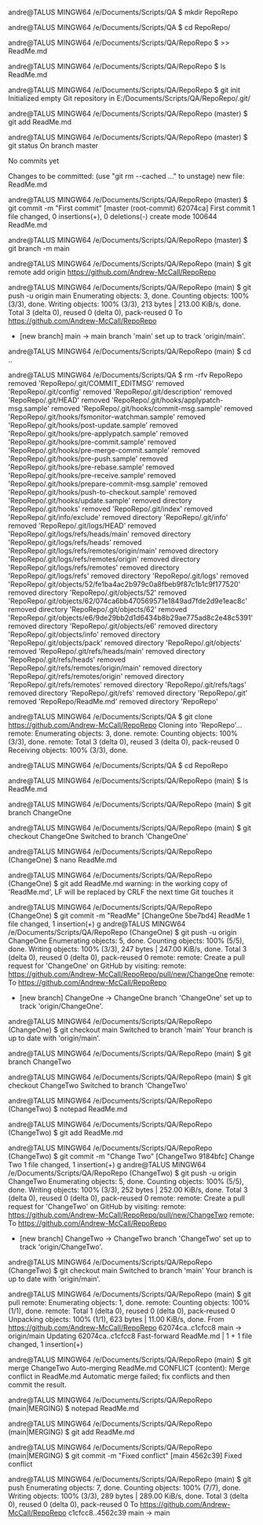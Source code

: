 andre@TALUS MINGW64 /e/Documents/Scripts/QA
$ mkdir RepoRepo

andre@TALUS MINGW64 /e/Documents/Scripts/QA
$ cd RepoRepo/

andre@TALUS MINGW64 /e/Documents/Scripts/QA/RepoRepo
$ >> ReadMe.md

andre@TALUS MINGW64 /e/Documents/Scripts/QA/RepoRepo
$ ls
ReadMe.md

andre@TALUS MINGW64 /e/Documents/Scripts/QA/RepoRepo
$ git init
Initialized empty Git repository in E:/Documents/Scripts/QA/RepoRepo/.git/

andre@TALUS MINGW64 /e/Documents/Scripts/QA/RepoRepo (master)
$ git add ReadMe.md

andre@TALUS MINGW64 /e/Documents/Scripts/QA/RepoRepo (master)
$ git status
On branch master

No commits yet

Changes to be committed:
  (use "git rm --cached <file>..." to unstage)
        new file:   ReadMe.md


andre@TALUS MINGW64 /e/Documents/Scripts/QA/RepoRepo (master)
$ git commit -m "First commit"
[master (root-commit) 62074ca] First commit
 1 file changed, 0 insertions(+), 0 deletions(-)
 create mode 100644 ReadMe.md

andre@TALUS MINGW64 /e/Documents/Scripts/QA/RepoRepo (master)
$ git branch -m main

andre@TALUS MINGW64 /e/Documents/Scripts/QA/RepoRepo (main)
$ git remote add origin https://github.com/Andrew-McCall/RepoRepo

andre@TALUS MINGW64 /e/Documents/Scripts/QA/RepoRepo (main)
$ git push -u origin main
Enumerating objects: 3, done.
Counting objects: 100% (3/3), done.
Writing objects: 100% (3/3), 213 bytes | 213.00 KiB/s, done.
Total 3 (delta 0), reused 0 (delta 0), pack-reused 0
To https://github.com/Andrew-McCall/RepoRepo
 * [new branch]      main -> main
branch 'main' set up to track 'origin/main'.

andre@TALUS MINGW64 /e/Documents/Scripts/QA/RepoRepo (main)
$ cd ..

andre@TALUS MINGW64 /e/Documents/Scripts/QA
$ rm -rfv RepoRepo
removed 'RepoRepo/.git/COMMIT_EDITMSG'
removed 'RepoRepo/.git/config'
removed 'RepoRepo/.git/description'
removed 'RepoRepo/.git/HEAD'
removed 'RepoRepo/.git/hooks/applypatch-msg.sample'
removed 'RepoRepo/.git/hooks/commit-msg.sample'
removed 'RepoRepo/.git/hooks/fsmonitor-watchman.sample'
removed 'RepoRepo/.git/hooks/post-update.sample'
removed 'RepoRepo/.git/hooks/pre-applypatch.sample'
removed 'RepoRepo/.git/hooks/pre-commit.sample'
removed 'RepoRepo/.git/hooks/pre-merge-commit.sample'
removed 'RepoRepo/.git/hooks/pre-push.sample'
removed 'RepoRepo/.git/hooks/pre-rebase.sample'
removed 'RepoRepo/.git/hooks/pre-receive.sample'
removed 'RepoRepo/.git/hooks/prepare-commit-msg.sample'
removed 'RepoRepo/.git/hooks/push-to-checkout.sample'
removed 'RepoRepo/.git/hooks/update.sample'
removed directory 'RepoRepo/.git/hooks'
removed 'RepoRepo/.git/index'
removed 'RepoRepo/.git/info/exclude'
removed directory 'RepoRepo/.git/info'
removed 'RepoRepo/.git/logs/HEAD'
removed 'RepoRepo/.git/logs/refs/heads/main'
removed directory 'RepoRepo/.git/logs/refs/heads'
removed 'RepoRepo/.git/logs/refs/remotes/origin/main'
removed directory 'RepoRepo/.git/logs/refs/remotes/origin'
removed directory 'RepoRepo/.git/logs/refs/remotes'
removed directory 'RepoRepo/.git/logs/refs'
removed directory 'RepoRepo/.git/logs'
removed 'RepoRepo/.git/objects/52/fe1ba4ac2b979c0a8fbeb9f87c1b1c9f177520'
removed directory 'RepoRepo/.git/objects/52'
removed 'RepoRepo/.git/objects/62/074ca6bb470569571e1849ad7fde2d9e1eac8c'
removed directory 'RepoRepo/.git/objects/62'
removed 'RepoRepo/.git/objects/e6/9de29bb2d1d6434b8b29ae775ad8c2e48c5391'
removed directory 'RepoRepo/.git/objects/e6'
removed directory 'RepoRepo/.git/objects/info'
removed directory 'RepoRepo/.git/objects/pack'
removed directory 'RepoRepo/.git/objects'
removed 'RepoRepo/.git/refs/heads/main'
removed directory 'RepoRepo/.git/refs/heads'
removed 'RepoRepo/.git/refs/remotes/origin/main'
removed directory 'RepoRepo/.git/refs/remotes/origin'
removed directory 'RepoRepo/.git/refs/remotes'
removed directory 'RepoRepo/.git/refs/tags'
removed directory 'RepoRepo/.git/refs'
removed directory 'RepoRepo/.git'
removed 'RepoRepo/ReadMe.md'
removed directory 'RepoRepo'

andre@TALUS MINGW64 /e/Documents/Scripts/QA
$ git clone https://github.com/Andrew-McCall/RepoRepo
Cloning into 'RepoRepo'...
remote: Enumerating objects: 3, done.
remote: Counting objects: 100% (3/3), done.
remote: Total 3 (delta 0), reused 3 (delta 0), pack-reused 0
Receiving objects: 100% (3/3), done.

andre@TALUS MINGW64 /e/Documents/Scripts/QA
$ cd RepoRepo

andre@TALUS MINGW64 /e/Documents/Scripts/QA/RepoRepo (main)
$ ls
ReadMe.md

andre@TALUS MINGW64 /e/Documents/Scripts/QA/RepoRepo (main)
$ git branch ChangeOne

andre@TALUS MINGW64 /e/Documents/Scripts/QA/RepoRepo (main)
$ git checkout ChangeOne
Switched to branch 'ChangeOne'

andre@TALUS MINGW64 /e/Documents/Scripts/QA/RepoRepo (ChangeOne)
$ nano ReadMe.md

andre@TALUS MINGW64 /e/Documents/Scripts/QA/RepoRepo (ChangeOne)
$ git add ReadMe.md
warning: in the working copy of 'ReadMe.md', LF will be replaced by CRLF the next time Git touches it

andre@TALUS MINGW64 /e/Documents/Scripts/QA/RepoRepo (ChangeOne)
$ git commit -m "ReadMe"
[ChangeOne 5be7bd4] ReadMe
 1 file changed, 1 insertion(+)
g
andre@TALUS MINGW64 /e/Documents/Scripts/QA/RepoRepo (ChangeOne)
$ git push -u origin ChangeOne
Enumerating objects: 5, done.
Counting objects: 100% (5/5), done.
Writing objects: 100% (3/3), 247 bytes | 247.00 KiB/s, done.
Total 3 (delta 0), reused 0 (delta 0), pack-reused 0
remote:
remote: Create a pull request for 'ChangeOne' on GitHub by visiting:
remote:      https://github.com/Andrew-McCall/RepoRepo/pull/new/ChangeOne
remote:
To https://github.com/Andrew-McCall/RepoRepo
 * [new branch]      ChangeOne -> ChangeOne
branch 'ChangeOne' set up to track 'origin/ChangeOne'.

andre@TALUS MINGW64 /e/Documents/Scripts/QA/RepoRepo (ChangeOne)
$ git checkout main
Switched to branch 'main'
Your branch is up to date with 'origin/main'.

andre@TALUS MINGW64 /e/Documents/Scripts/QA/RepoRepo (main)
$ git branch ChangeTwo

andre@TALUS MINGW64 /e/Documents/Scripts/QA/RepoRepo (main)
$ git checkout ChangeTwo
Switched to branch 'ChangeTwo'

andre@TALUS MINGW64 /e/Documents/Scripts/QA/RepoRepo (ChangeTwo)
$ notepad ReadMe.md

andre@TALUS MINGW64 /e/Documents/Scripts/QA/RepoRepo (ChangeTwo)
$ git add ReadMe.md

andre@TALUS MINGW64 /e/Documents/Scripts/QA/RepoRepo (ChangeTwo)
$ git commit -m "Change Two"
[ChangeTwo 9184bfc] Change Two
 1 file changed, 1 insertion(+)
g
andre@TALUS MINGW64 /e/Documents/Scripts/QA/RepoRepo (ChangeTwo)
$ git push -u origin ChangeTwo
Enumerating objects: 5, done.
Counting objects: 100% (5/5), done.
Writing objects: 100% (3/3), 252 bytes | 252.00 KiB/s, done.
Total 3 (delta 0), reused 0 (delta 0), pack-reused 0
remote:
remote: Create a pull request for 'ChangeTwo' on GitHub by visiting:
remote:      https://github.com/Andrew-McCall/RepoRepo/pull/new/ChangeTwo
remote:
To https://github.com/Andrew-McCall/RepoRepo
 * [new branch]      ChangeTwo -> ChangeTwo
branch 'ChangeTwo' set up to track 'origin/ChangeTwo'.

andre@TALUS MINGW64 /e/Documents/Scripts/QA/RepoRepo (ChangeTwo)
$ git checkout main
Switched to branch 'main'
Your branch is up to date with 'origin/main'.

andre@TALUS MINGW64 /e/Documents/Scripts/QA/RepoRepo (main)
$ git pull
remote: Enumerating objects: 1, done.
remote: Counting objects: 100% (1/1), done.
remote: Total 1 (delta 0), reused 0 (delta 0), pack-reused 0
Unpacking objects: 100% (1/1), 623 bytes | 11.00 KiB/s, done.
From https://github.com/Andrew-McCall/RepoRepo
   62074ca..c1cfcc8  main       -> origin/main
Updating 62074ca..c1cfcc8
Fast-forward
 ReadMe.md | 1 +
 1 file changed, 1 insertion(+)

andre@TALUS MINGW64 /e/Documents/Scripts/QA/RepoRepo (main)
$ git merge ChangeTwo
Auto-merging ReadMe.md
CONFLICT (content): Merge conflict in ReadMe.md
Automatic merge failed; fix conflicts and then commit the result.

andre@TALUS MINGW64 /e/Documents/Scripts/QA/RepoRepo (main|MERGING)
$ notepad ReadMe.md

andre@TALUS MINGW64 /e/Documents/Scripts/QA/RepoRepo (main|MERGING)
$ git add ReadMe.md

andre@TALUS MINGW64 /e/Documents/Scripts/QA/RepoRepo (main|MERGING)
$ git commit -m "Fixed conflict"
[main 4562c39] Fixed conflict

andre@TALUS MINGW64 /e/Documents/Scripts/QA/RepoRepo (main)
$ git push
Enumerating objects: 7, done.
Counting objects: 100% (7/7), done.
Writing objects: 100% (3/3), 289 bytes | 289.00 KiB/s, done.
Total 3 (delta 0), reused 0 (delta 0), pack-reused 0
To https://github.com/Andrew-McCall/RepoRepo
   c1cfcc8..4562c39  main -> main
